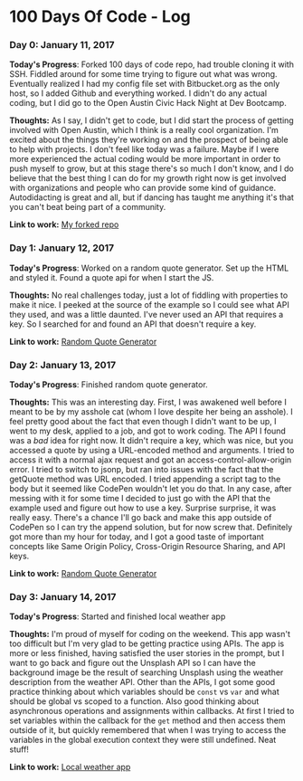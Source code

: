 # 100 Days Of Code - Log

### Day 0: January 11, 2017

**Today's Progress**: Forked 100 days of code repo, had trouble cloning it with SSH. Fiddled around for some time trying to figure out what was wrong. Eventually realized I had my config file set with Bitbucket.org as the only host, so I added Github and everything worked. I didn't do any actual coding, but I did go to the Open Austin Civic Hack Night at Dev Bootcamp.

**Thoughts:** As I say, I didn't get to code, but I did start the process of getting involved with Open Austin, which I think is a really cool organization. I'm excited about the things they're working on and the prospect of being able to help with projects. I don't feel like today was a failure. Maybe if I were more experienced the actual coding would be more important in order to push myself to grow, but at this stage there's so much I don't know, and I do believe that the best thing I can do for my growth right now is get involved with organizations and people who can provide some kind of guidance. Autodidacting is great and all, but if dancing has taught me anything it's that you can't beat being part of a community.

**Link to work:** [My forked repo](https://github.com/alexjgaw/100-days-of-code/tree/alex-gaw)

### Day 1: January 12, 2017

**Today's Progress**: Worked on a random quote generator. Set up the HTML and styled it. Found a quote api for when I start the JS.

**Thoughts:** No real challenges today, just a lot of fiddling with properties to make it nice. I peeked at the source of the example so I could see what API they used, and was a little daunted. I've never used an API that requires a key. So I searched for and found an API that doesn't require a key.

**Link to work:** [Random Quote Generator](http://codepen.io/alexjgaw/full/WxXbJX/)

### Day 2: January 13, 2017

**Today's Progress**: Finished random quote generator.

**Thoughts:** This was an interesting day. First, I was awakened well before I meant to be by my asshole cat (whom I love despite her being an asshole). I feel pretty good about the fact that even though I didn't want to be up, I went to my desk, applied to a job, and got to work coding. The API I found was a *bad* idea for right now. It didn't require a key, which was nice, but you accessed a quote by using a URL-encoded method and arguments. I tried to access it with a normal ajax request and got an access-control-allow-origin error. I tried to switch to jsonp, but ran into issues with the fact that the getQuote method was URL encoded. I tried appending a script tag to the body but it seemed like CodePen wouldn't let you do that. In any case, after messing with it for some time I decided to just go with the API that the example used and figure out how to use a key. Surprise surprise, it was really easy. There's a chance I'll go back and make this app outside of CodePen so I can try the append solution, but for now screw that. Definitely got more than my hour for today, and I got a good taste of important concepts like Same Origin Policy, Cross-Origin Resource Sharing, and API keys.

**Link to work:** [Random Quote Generator](http://codepen.io/alexjgaw/full/WxXbJX/)

### Day 3: January 14, 2017

**Today's Progress**: Started and finished local weather app

**Thoughts:** I'm proud of myself for coding on the weekend. This app wasn't too difficult but I'm very glad to be getting practice using APIs. The app is more or less finished, having satisfied the user stories in the prompt, but I want to go back and figure out the Unsplash API so I can have the background image be the result of searching Unsplash using the weather description from the weather API. Other than the APIs, I got some good practice thinking about which variables should be `const` vs `var` and what should be global vs scoped to a function. Also good thinking about asynchronous operations and assignments within callbacks. At first I tried to set variables within the callback for the `get` method and then access them outside of it, but quickly remembered that when I was trying to access the variables in the global execution context they were still undefined. Neat stuff!

**Link to work:** [Local weather app](http://codepen.io/alexjgaw/full/rjLvqR/)
